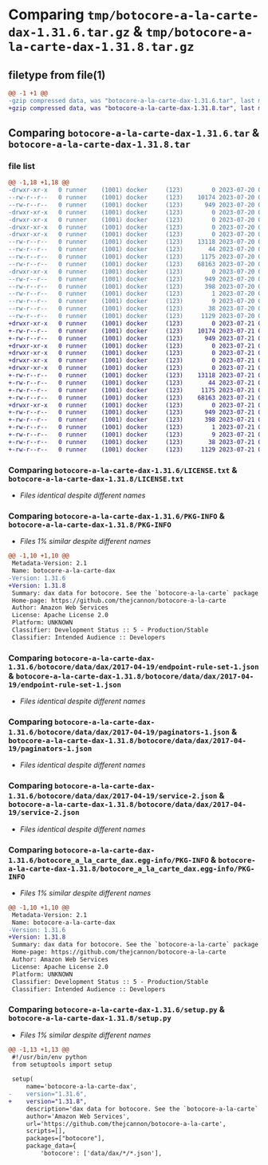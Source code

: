 # Comparing `tmp/botocore-a-la-carte-dax-1.31.6.tar.gz` & `tmp/botocore-a-la-carte-dax-1.31.8.tar.gz`

## filetype from file(1)

```diff
@@ -1 +1 @@
-gzip compressed data, was "botocore-a-la-carte-dax-1.31.6.tar", last modified: Thu Jul 20 01:20:14 2023, max compression
+gzip compressed data, was "botocore-a-la-carte-dax-1.31.8.tar", last modified: Fri Jul 21 01:21:22 2023, max compression
```

## Comparing `botocore-a-la-carte-dax-1.31.6.tar` & `botocore-a-la-carte-dax-1.31.8.tar`

### file list

```diff
@@ -1,18 +1,18 @@
-drwxr-xr-x   0 runner    (1001) docker     (123)        0 2023-07-20 01:20:14.042628 botocore-a-la-carte-dax-1.31.6/
--rw-r--r--   0 runner    (1001) docker     (123)    10174 2023-07-20 01:20:13.000000 botocore-a-la-carte-dax-1.31.6/LICENSE.txt
--rw-r--r--   0 runner    (1001) docker     (123)      949 2023-07-20 01:20:14.042628 botocore-a-la-carte-dax-1.31.6/PKG-INFO
-drwxr-xr-x   0 runner    (1001) docker     (123)        0 2023-07-20 01:20:14.042628 botocore-a-la-carte-dax-1.31.6/botocore/
-drwxr-xr-x   0 runner    (1001) docker     (123)        0 2023-07-20 01:20:14.042628 botocore-a-la-carte-dax-1.31.6/botocore/data/
-drwxr-xr-x   0 runner    (1001) docker     (123)        0 2023-07-20 01:20:14.042628 botocore-a-la-carte-dax-1.31.6/botocore/data/dax/
-drwxr-xr-x   0 runner    (1001) docker     (123)        0 2023-07-20 01:20:14.042628 botocore-a-la-carte-dax-1.31.6/botocore/data/dax/2017-04-19/
--rw-r--r--   0 runner    (1001) docker     (123)    13118 2023-07-20 01:19:55.000000 botocore-a-la-carte-dax-1.31.6/botocore/data/dax/2017-04-19/endpoint-rule-set-1.json
--rw-r--r--   0 runner    (1001) docker     (123)       44 2023-07-20 01:19:55.000000 botocore-a-la-carte-dax-1.31.6/botocore/data/dax/2017-04-19/examples-1.json
--rw-r--r--   0 runner    (1001) docker     (123)     1175 2023-07-20 01:19:55.000000 botocore-a-la-carte-dax-1.31.6/botocore/data/dax/2017-04-19/paginators-1.json
--rw-r--r--   0 runner    (1001) docker     (123)    68163 2023-07-20 01:19:55.000000 botocore-a-la-carte-dax-1.31.6/botocore/data/dax/2017-04-19/service-2.json
-drwxr-xr-x   0 runner    (1001) docker     (123)        0 2023-07-20 01:20:14.042628 botocore-a-la-carte-dax-1.31.6/botocore_a_la_carte_dax.egg-info/
--rw-r--r--   0 runner    (1001) docker     (123)      949 2023-07-20 01:20:14.000000 botocore-a-la-carte-dax-1.31.6/botocore_a_la_carte_dax.egg-info/PKG-INFO
--rw-r--r--   0 runner    (1001) docker     (123)      398 2023-07-20 01:20:14.000000 botocore-a-la-carte-dax-1.31.6/botocore_a_la_carte_dax.egg-info/SOURCES.txt
--rw-r--r--   0 runner    (1001) docker     (123)        1 2023-07-20 01:20:14.000000 botocore-a-la-carte-dax-1.31.6/botocore_a_la_carte_dax.egg-info/dependency_links.txt
--rw-r--r--   0 runner    (1001) docker     (123)        9 2023-07-20 01:20:14.000000 botocore-a-la-carte-dax-1.31.6/botocore_a_la_carte_dax.egg-info/top_level.txt
--rw-r--r--   0 runner    (1001) docker     (123)       38 2023-07-20 01:20:14.042628 botocore-a-la-carte-dax-1.31.6/setup.cfg
--rw-r--r--   0 runner    (1001) docker     (123)     1129 2023-07-20 01:20:13.000000 botocore-a-la-carte-dax-1.31.6/setup.py
+drwxr-xr-x   0 runner    (1001) docker     (123)        0 2023-07-21 01:21:22.862957 botocore-a-la-carte-dax-1.31.8/
+-rw-r--r--   0 runner    (1001) docker     (123)    10174 2023-07-21 01:21:22.000000 botocore-a-la-carte-dax-1.31.8/LICENSE.txt
+-rw-r--r--   0 runner    (1001) docker     (123)      949 2023-07-21 01:21:22.862957 botocore-a-la-carte-dax-1.31.8/PKG-INFO
+drwxr-xr-x   0 runner    (1001) docker     (123)        0 2023-07-21 01:21:22.858956 botocore-a-la-carte-dax-1.31.8/botocore/
+drwxr-xr-x   0 runner    (1001) docker     (123)        0 2023-07-21 01:21:22.858956 botocore-a-la-carte-dax-1.31.8/botocore/data/
+drwxr-xr-x   0 runner    (1001) docker     (123)        0 2023-07-21 01:21:22.858956 botocore-a-la-carte-dax-1.31.8/botocore/data/dax/
+drwxr-xr-x   0 runner    (1001) docker     (123)        0 2023-07-21 01:21:22.858956 botocore-a-la-carte-dax-1.31.8/botocore/data/dax/2017-04-19/
+-rw-r--r--   0 runner    (1001) docker     (123)    13118 2023-07-21 01:21:06.000000 botocore-a-la-carte-dax-1.31.8/botocore/data/dax/2017-04-19/endpoint-rule-set-1.json
+-rw-r--r--   0 runner    (1001) docker     (123)       44 2023-07-21 01:21:06.000000 botocore-a-la-carte-dax-1.31.8/botocore/data/dax/2017-04-19/examples-1.json
+-rw-r--r--   0 runner    (1001) docker     (123)     1175 2023-07-21 01:21:06.000000 botocore-a-la-carte-dax-1.31.8/botocore/data/dax/2017-04-19/paginators-1.json
+-rw-r--r--   0 runner    (1001) docker     (123)    68163 2023-07-21 01:21:06.000000 botocore-a-la-carte-dax-1.31.8/botocore/data/dax/2017-04-19/service-2.json
+drwxr-xr-x   0 runner    (1001) docker     (123)        0 2023-07-21 01:21:22.858956 botocore-a-la-carte-dax-1.31.8/botocore_a_la_carte_dax.egg-info/
+-rw-r--r--   0 runner    (1001) docker     (123)      949 2023-07-21 01:21:22.000000 botocore-a-la-carte-dax-1.31.8/botocore_a_la_carte_dax.egg-info/PKG-INFO
+-rw-r--r--   0 runner    (1001) docker     (123)      398 2023-07-21 01:21:22.000000 botocore-a-la-carte-dax-1.31.8/botocore_a_la_carte_dax.egg-info/SOURCES.txt
+-rw-r--r--   0 runner    (1001) docker     (123)        1 2023-07-21 01:21:22.000000 botocore-a-la-carte-dax-1.31.8/botocore_a_la_carte_dax.egg-info/dependency_links.txt
+-rw-r--r--   0 runner    (1001) docker     (123)        9 2023-07-21 01:21:22.000000 botocore-a-la-carte-dax-1.31.8/botocore_a_la_carte_dax.egg-info/top_level.txt
+-rw-r--r--   0 runner    (1001) docker     (123)       38 2023-07-21 01:21:22.862957 botocore-a-la-carte-dax-1.31.8/setup.cfg
+-rw-r--r--   0 runner    (1001) docker     (123)     1129 2023-07-21 01:21:22.000000 botocore-a-la-carte-dax-1.31.8/setup.py
```

### Comparing `botocore-a-la-carte-dax-1.31.6/LICENSE.txt` & `botocore-a-la-carte-dax-1.31.8/LICENSE.txt`

 * *Files identical despite different names*

### Comparing `botocore-a-la-carte-dax-1.31.6/PKG-INFO` & `botocore-a-la-carte-dax-1.31.8/PKG-INFO`

 * *Files 1% similar despite different names*

```diff
@@ -1,10 +1,10 @@
 Metadata-Version: 2.1
 Name: botocore-a-la-carte-dax
-Version: 1.31.6
+Version: 1.31.8
 Summary: dax data for botocore. See the `botocore-a-la-carte` package for more info.
 Home-page: https://github.com/thejcannon/botocore-a-la-carte
 Author: Amazon Web Services
 License: Apache License 2.0
 Platform: UNKNOWN
 Classifier: Development Status :: 5 - Production/Stable
 Classifier: Intended Audience :: Developers
```

### Comparing `botocore-a-la-carte-dax-1.31.6/botocore/data/dax/2017-04-19/endpoint-rule-set-1.json` & `botocore-a-la-carte-dax-1.31.8/botocore/data/dax/2017-04-19/endpoint-rule-set-1.json`

 * *Files identical despite different names*

### Comparing `botocore-a-la-carte-dax-1.31.6/botocore/data/dax/2017-04-19/paginators-1.json` & `botocore-a-la-carte-dax-1.31.8/botocore/data/dax/2017-04-19/paginators-1.json`

 * *Files identical despite different names*

### Comparing `botocore-a-la-carte-dax-1.31.6/botocore/data/dax/2017-04-19/service-2.json` & `botocore-a-la-carte-dax-1.31.8/botocore/data/dax/2017-04-19/service-2.json`

 * *Files identical despite different names*

### Comparing `botocore-a-la-carte-dax-1.31.6/botocore_a_la_carte_dax.egg-info/PKG-INFO` & `botocore-a-la-carte-dax-1.31.8/botocore_a_la_carte_dax.egg-info/PKG-INFO`

 * *Files 1% similar despite different names*

```diff
@@ -1,10 +1,10 @@
 Metadata-Version: 2.1
 Name: botocore-a-la-carte-dax
-Version: 1.31.6
+Version: 1.31.8
 Summary: dax data for botocore. See the `botocore-a-la-carte` package for more info.
 Home-page: https://github.com/thejcannon/botocore-a-la-carte
 Author: Amazon Web Services
 License: Apache License 2.0
 Platform: UNKNOWN
 Classifier: Development Status :: 5 - Production/Stable
 Classifier: Intended Audience :: Developers
```

### Comparing `botocore-a-la-carte-dax-1.31.6/setup.py` & `botocore-a-la-carte-dax-1.31.8/setup.py`

 * *Files 1% similar despite different names*

```diff
@@ -1,13 +1,13 @@
 #!/usr/bin/env python
 from setuptools import setup
 
 setup(
     name='botocore-a-la-carte-dax',
-    version="1.31.6",
+    version="1.31.8",
     description='dax data for botocore. See the `botocore-a-la-carte` package for more info.',
     author='Amazon Web Services',
     url='https://github.com/thejcannon/botocore-a-la-carte',
     scripts=[],
     packages=["botocore"],
     package_data={
         'botocore': ['data/dax/*/*.json'],
```

